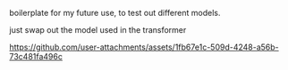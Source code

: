 boilerplate for my future use, to test out different models.  

just swap out the model used in the transformer 



https://github.com/user-attachments/assets/1fb67e1c-509d-4248-a56b-73c481fa496c

